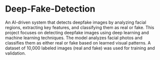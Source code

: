 # Deep-Fake-Detection
An AI-driven system that detects deepfake images by analyzing facial regions, extracting key features, and classifying them as real or fake.
This project focuses on detecting deepfake images using deep learning and machine learning techniques. The model analyzes facial photos and classifies them as either real or fake based on learned visual patterns. A dataset of 10,000 labeled images (real and fake) was used for training and validation.
